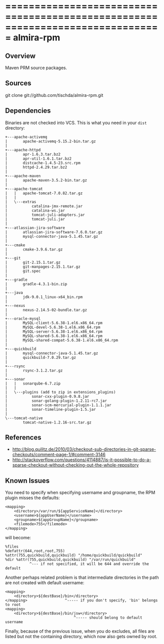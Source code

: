 ===============================================================================
almira-rpm
===============================================================================

Overview
--------
Maven PRM source packages.


Sources
-------
git clone git://github.com/tischda/almira-rpm.git


Dependencies
------------
Binaries are not checked into VCS. This is what you need in your `dist` directory:

~~~
+---apache-activemq
|       apache-activemq-5.15.2-bin.tar.gz
|
+---apache-httpd
|       apr-1.6.3.tar.bz2
|       apr-util-1.6.1.tar.bz2
|       distcache-1.4.5-23.src.rpm
|       httpd-2.4.29.tar.bz2
|
+---apache-maven
|       apache-maven-3.5.2-bin.tar.gz
|
+---apache-tomcat
|   |   apache-tomcat-7.0.82.tar.gz
|   |
|   \---extras
|           catalina-jmx-remote.jar
|           catalina-ws.jar
|           tomcat-juli-adapters.jar
|           tomcat-juli.jar
|
+---atlassian-jira-software
|       atlassian-jira-software-7.6.0.tar.gz
|       mysql-connector-java-5.1.45.tar.gz
|
+---cmake
|       cmake-3.9.6.tar.gz
|
+---git
|       git-2.15.1.tar.gz
|       git-manpages-2.15.1.tar.gz
|       git.spec
|
+---gradle
|       gradle-4.3.1-bin.zip
|
+---java
|       jdk-9.0.1_linux-x64_bin.rpm
|
+---nexus
|       nexus-2.14.5-02-bundle.tar.gz
|
+---oracle-mysql
|       MySQL-client-5.6.38-1.el6.x86_64.rpm
|       MySQL-devel-5.6.38-1.el6.x86_64.rpm
|       MySQL-server-5.6.38-1.el6.x86_64.rpm
|       MySQL-shared-5.6.38-1.el6.x86_64.rpm
|       MySQL-shared-compat-5.6.38-1.el6.x86_64.rpm
|
+---quickbuild
|       mysql-connector-java-5.1.45.tar.gz
|       quickbuild-7.0.29.tar.gz
|
+---rsync
|       rsync-3.1.2.tar.gz
|
+---sonar
|   |   sonarqube-6.7.zip
|   |
|   \---plugins (add to zip in extensions_plugins)
|           sonar-cxx-plugin-0.9.8.jar
|           sonar-golang-plugin-1.2.11-rc7.jar
|           sonar-scm-mercurial-plugin-1.1.1.jar
|           sonar-timeline-plugin-1.5.jar
|
\---tomcat-native
        tomcat-native-1.2.16-src.tar.gz
~~~


References
----------
* http://blog.quilitz.de/2010/03/checkout-sub-directories-in-git-sparse-checkouts/comment-page-1/#comment-3146
* http://stackoverflow.com/questions/4114887/is-it-possible-to-do-a-sparse-checkout-without-checking-out-the-whole-repository


Known Issues
------------
You need to specify <filemode> when specifying username and groupname, the
RPM plugin misses the defaults:

    <mapping>
        <directory>/var/run/${appServiceName}</directory>
        <username>${appUserName}</username>
        <groupname>${appGroupName}</groupname>
        <filemode>755</filemode>
    </mapping>

   will become:

    %files
    %defattr(644,root,root,755)
    %attr(755,quickbuild,quickbuild) "/home/quickbuild/quickbuild"
    %dir %attr(755,quickbuild,quickbuild) "/var/run/quickbuild"
               ^--- if not specified, it will be 644 and override the default

Another perhaps related problem is that intermediate directories in the path are
not created with default username:

    <mapping>
        <directory>${destBase}/bin</directory>
    </mapping>                 ^----- if you don't specify, 'bin' belongs to root
    <mapping>
        <directory>${destBase}/bin/jsw</directory>
                                   ^----- should belong to default username

Finally, because of the previous issue, when you do excludes, all files are
listed but not the containing directory, which now also gets owned by root.

